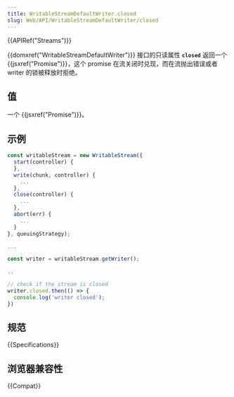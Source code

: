 ```yaml
---
title: WritableStreamDefaultWriter.closed
slug: Web/API/WritableStreamDefaultWriter/closed
---
```

{{APIRef("Streams")}}

{{domxref("WritableStreamDefaultWriter")}} 接口的只读属性 **`closed`** 返回一个 {{jsxref("Promise")}}，这个 promise 在流关闭时兑现，而在流抛出错误或者 writer 的锁被释放时拒绝。

## 值

一个 {{jsxref("Promise")}}。

## 示例

```js
const writableStream = new WritableStream({
  start(controller) {
  },
  write(chunk, controller) {
    ...
  },
  close(controller) {
    ...
  },
  abort(err) {
    ...
  }
}, queuingStrategy);

...

const writer = writableStream.getWriter();

..

// check if the stream is closed
writer.closed.then(() => {
  console.log('writer closed');
})
```

## 规范

{{Specifications}}

## 浏览器兼容性

{{Compat}}
